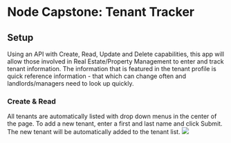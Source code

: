 <h1>Node Capstone: Tenant Tracker</h1>

<h2>Setup</h2>
Using an API with Create, Read, Update and Delete capabilities, this app will allow those involved in Real Estate/Property Management to enter and track tenant information. The information that is featured in the tenant profile is quick reference information - that which can change often and landlords/managers need to look up quickly.

<h3>Create & Read</h3>
All tenants are automatically listed with drop down menus in the center of the page. To add a new tenant, enter a first and last name and click Submit. The new tenant will be automatically added to the tenant list.
<img src="/Projects/node-capstone/readme-screenshots/main-page.jpg">
